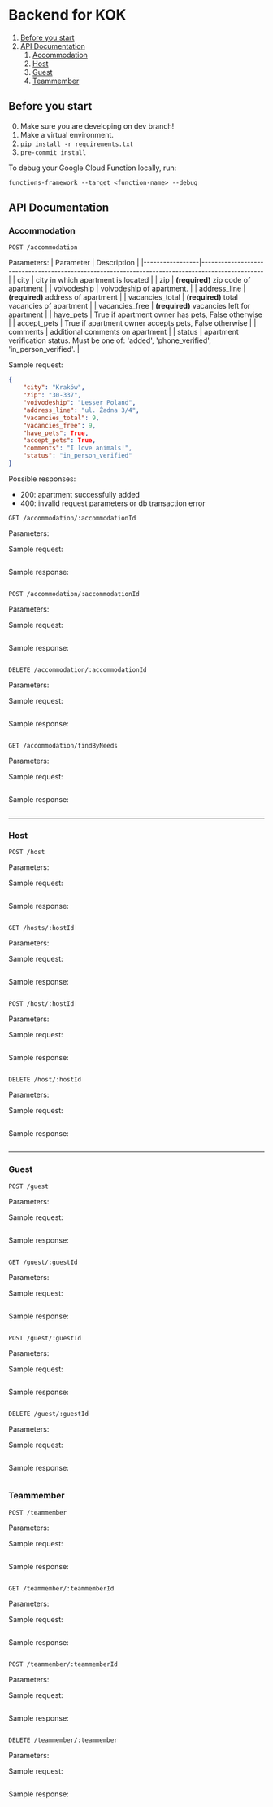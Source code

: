 # Backend for KOK

1. [Before you start](#before-you-start)
2. [API Documentation](#api-documentation)
    1. [Accommodation](#accommodation)
    2. [Host](#host)
    3. [Guest](#guest)
    4. [Teammember](#teammember)

## Before you start

0. Make sure you are developing on dev branch!
1. Make a virtual environment.
2. `pip install -r requirements.txt`
3. `pre-commit install`

To debug your Google Cloud Function locally, run:

`functions-framework --target <function-name> --debug`

## API Documentation

### Accommodation

`POST /accommodation`

Parameters:
| Parameter       | Description                                                                                     |
|-----------------|-------------------------------------------------------------------------------------------------|
| city            | city in which apartment is located                                                              |
| zip             | **(required)** zip code of apartment                                                            |
| voivodeship     | voivodeship of apartment.                                                                       |
| address_line    | **(required)** address of apartment                                                             |
| vacancies_total | **(required)** total vacancies of apartment                                                     |
| vacancies_free  | **(required)** vacancies left for apartment                                                     |
| have_pets       | True if apartment owner has pets, False otherwise                                               |
| accept_pets     | True if apartment owner accepts pets, False otherwise                                           |
| comments        | additional comments on apartment                                                                |
| status          | apartment verification status. Must be one of: 'added', 'phone_verified', 'in_person_verified'. |

Sample request:
```json
{
    "city": "Kraków",
    "zip": "30-337",
    "voivodeship": "Lesser Poland",
    "address_line": "ul. Żadna 3/4",
    "vacancies_total": 9,
    "vacancies_free": 9,
    "have_pets": True,
    "accept_pets": True,
    "comments": "I love animals!",
    "status": "in_person_verified"
}
```

Possible responses:
- 200: apartment successfully added
- 400: invalid request parameters or db transaction error

`GET /accommodation/:accommodationId`

Parameters:

Sample request:
```

```

Sample response:
```

```

`POST /accommodation/:accommodationId`

Parameters:

Sample request:
```

```

Sample response:
```

```

`DELETE /accommodation/:accommodationId`

Parameters:

Sample request:
```

```

Sample response:
```

```

`GET /accommodation/findByNeeds`

Parameters:

Sample request:
```

```

Sample response:
```

```

---

### Host

`POST /host`

Parameters:

Sample request:
```

```

Sample response:
```

```

`GET /hosts/:hostId`

Parameters:

Sample request:
```

```

Sample response:
```

```


`POST /host/:hostId`

Parameters:

Sample request:
```

```

Sample response:
```

```

`DELETE /host/:hostId`

Parameters:

Sample request:
```

```

Sample response:
```

```

---
### Guest

`POST /guest`

Parameters:

Sample request:
```

```

Sample response:
```

```

`GET /guest/:guestId`

Parameters:

Sample request:
```

```

Sample response:
```

```

`POST /guest/:guestId`

Parameters:

Sample request:
```

```

Sample response:
```

```

`DELETE /guest/:guestId`

Parameters:

Sample request:
```

```

Sample response:
```

```

### Teammember

`POST /teammember`

Parameters:

Sample request:
```

```

Sample response:
```

```

`GET /teammember/:teammemberId`

Parameters:

Sample request:
```

```

Sample response:
```

```

`POST /teammember/:teammemberId`

Parameters:

Sample request:
```

```

Sample response:
```

```

`DELETE /teammember/:teammember`

Parameters:

Sample request:
```

```

Sample response:
```

```